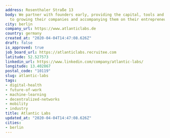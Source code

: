 ```yaml
---
address: Rosenthaler Straße 13
body: We partner with founders early, providing the capital, tools and network necessary
  to growing their companies and accompanying them on their entrepreneurial journey.
city: berlin
company_url: https://www.atlanticlabs.de
country: germany
created_at: "2020-04-04T14:47:08.626Z"
draft: false
is_approved: true
job_board_url: https://atlanticlabs.recruitee.com
latitude: 52.527573
linkedin_url: https://www.linkedin.com/company/atlantic-labs/
longitude: 13.402867
postal_code: "10119"
slug: atlantic-labs
tags:
- digital-health
- future-of-work
- machine-learning
- decentralized-networks
- mobility
- industry
title: Atlantic Labs
updated_at: "2020-04-04T14:47:08.626Z"
cities:
- berlin
---
```

